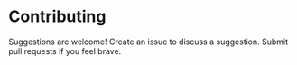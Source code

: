 # Contributing

Suggestions are welcome! Create an issue to discuss a suggestion. Submit pull requests if you feel brave.
